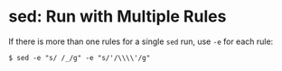 # sed: Run with Multiple Rules

If there is more than one rules for a single `sed` run, use `-e` for each rule:

  ```console
$ sed -e "s/ /_/g" -e "s/'/\\\\'/g"
  ```
